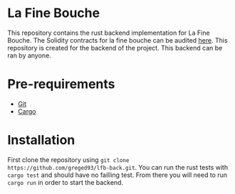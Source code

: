 # La Fine Bouche
This repository contains the rust backend implementation for La Fine Bouche.
The Solidity contracts for la fine bouche can be audited [here](https://github.com/greged93/recipe).
This repository is created for the backend of the project. This backend can be ran by anyone.

# Pre-requirements
- [Git](https://git-scm.com/book/en/v2/Getting-Started-Installing-Git)
- [Cargo](https://doc.rust-lang.org/cargo/getting-started/installation.html)

# Installation
First clone the repository using `git clone https://github.com/greged93/lfb-back.git`. You can run
the rust tests with `cargo test` and should have no failling test. From there you will need to run
`cargo run` in order to start the backend.

